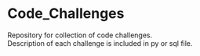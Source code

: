 # Code_Challenges
Repository for collection of code challenges.<br>
Description of each challenge is included in py or sql file.
